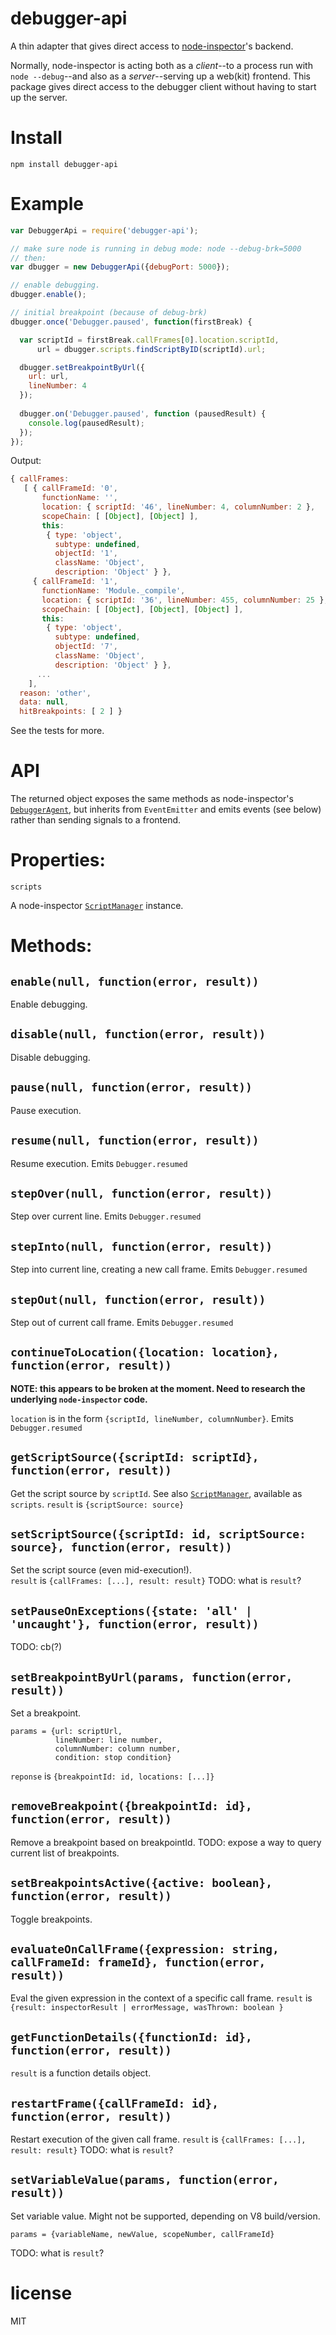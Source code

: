 # debugger-api

A thin adapter that gives direct access to [node-inspector][1]'s backend.

Normally, node-inspector is acting both as a *client*--to a process run with `node --debug`--and
also as a *server*--serving up a web(kit) frontend.  This package gives direct access to the debugger
client without having to start up the server.

[1]:https://github.com/node-inspector/node-inspector

# Install

`npm install debugger-api`

# Example

```javascript
var DebuggerApi = require('debugger-api');

// make sure node is running in debug mode: node --debug-brk=5000
// then:
var dbugger = new DebuggerApi({debugPort: 5000});

// enable debugging.
dbugger.enable();

// initial breakpoint (because of debug-brk)
dbugger.once('Debugger.paused', function(firstBreak) {

  var scriptId = firstBreak.callFrames[0].location.scriptId,
      url = dbugger.scripts.findScriptByID(scriptId).url;

  dbugger.setBreakpointByUrl({
    url: url,
    lineNumber: 4
  });
  
  dbugger.on('Debugger.paused', function (pausedResult) {
    console.log(pausedResult);
  });
});
```

Output:

```javascript
{ callFrames:
   [ { callFrameId: '0',
       functionName: '',
       location: { scriptId: '46', lineNumber: 4, columnNumber: 2 },
       scopeChain: [ [Object], [Object] ],
       this:
        { type: 'object',
          subtype: undefined,
          objectId: '1',
          className: 'Object',
          description: 'Object' } },
     { callFrameId: '1',
       functionName: 'Module._compile',
       location: { scriptId: '36', lineNumber: 455, columnNumber: 25 },
       scopeChain: [ [Object], [Object], [Object] ],
       this:
        { type: 'object',
          subtype: undefined,
          objectId: '7',
          className: 'Object',
          description: 'Object' } },
      ...
    ],
  reason: 'other',
  data: null,
  hitBreakpoints: [ 2 ] }

```


See the tests for more.


# API

The returned object exposes the same methods as node-inspector's [`DebuggerAgent`][3], but
inherits from `EventEmitter` and emits events (see below) rather than sending signals to
a frontend.

[3]:https://github.com/node-inspector/node-inspector/blob/00e0d20a5dcdf3f1d56efb10b9630721b2e72c52/lib/DebuggerAgent.js

# Properties:

`scripts`

A node-inspector [`ScriptManager`][2] instance.

[2]:https://github.com/node-inspector/node-inspector/blob/00e0d20a5dcdf3f1d56efb10b9630721b2e72c52/lib/ScriptManager.js

# Methods:

## `enable(null, function(error, result))`

Enable debugging.

## `disable(null, function(error, result))`

Disable debugging.

## `pause(null, function(error, result))`

Pause execution.

## `resume(null, function(error, result))`

Resume execution.
Emits `Debugger.resumed`

## `stepOver(null, function(error, result))`

Step over current line.
Emits `Debugger.resumed`

## `stepInto(null, function(error, result))`

Step into current line, creating a new call frame.
Emits `Debugger.resumed`

## `stepOut(null, function(error, result))`

Step out of current call frame.
Emits `Debugger.resumed`

## `continueToLocation({location: location}, function(error, result))`

**NOTE: this appears to be broken at the moment.  Need to research
the underlying `node-inspector` code.**

`location` is in the form `{scriptId, lineNumber, columnNumber}`.
Emits `Debugger.resumed`

## `getScriptSource({scriptId: scriptId}, function(error, result))`

Get the script source by `scriptId`.  See also [`ScriptManager`][2], available as `scripts`.
`result` is  `{scriptSource: source}`

## `setScriptSource({scriptId: id, scriptSource: source}, function(error, result))`

Set the script source (even mid-execution!).  
`result` is `{callFrames: [...], result: result}`
TODO: what is `result`?

## `setPauseOnExceptions({state: 'all' | 'uncaught'}, function(error, result))`

TODO: cb(?)

## `setBreakpointByUrl(params, function(error, result))`

Set a breakpoint.
```
params = {url: scriptUrl,
          lineNumber: line number,
          columnNumber: column number,
          condition: stop condition}
```
`reponse` is `{breakpointId: id, locations: [...]}`

## `removeBreakpoint({breakpointId: id}, function(error, result))`

Remove a breakpoint based on breakpointId.
TODO: expose a way to query current list of breakpoints.

## `setBreakpointsActive({active: boolean}, function(error, result))`

Toggle breakpoints.

## `evaluateOnCallFrame({expression: string, callFrameId: frameId}, function(error, result))`

Eval the given expression in the context of a specific call frame.
`result` is `{result: inspectorResult | errorMessage, wasThrown: boolean }`

## `getFunctionDetails({functionId: id}, function(error, result))`

`result` is a function details object.

## `restartFrame({callFrameId: id}, function(error, result))`

Restart execution of the given call frame.
`result` is `{callFrames: [...], result: result}`
TODO: what is `result`?

## `setVariableValue(params, function(error, result))`

Set variable value.  Might not be supported, depending on V8 build/version.
```
params = {variableName, newValue, scopeNumber, callFrameId}
```
TODO: what is `result`?

# license

MIT
